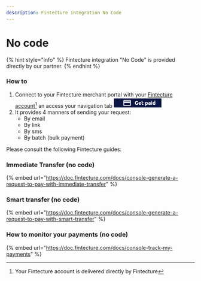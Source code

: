 ```yaml
---
description: Fintecture integration No Code
---
```


# No code

{% hint style="info" %}
Fintecture integration "No Code" is provided directly by our partner.
{% endhint %}

### How to

1. Connect to your Fintecture merchant portal with your [Fintecture account](#user-content-fn-1)[^1] an access your navigation tab ![](<../../../.gitbook/assets/image (20).png>)
2. It provides 4 manners of sending your request:
   * By email
   * By link
   * By sms
   * By batch (bulk payment)

Please consult the following Fintecture guides:

### Immediate Transfer (no code)

{% embed url="https://doc.fintecture.com/docs/console-generate-a-request-to-pay-with-immediate-transfer" %}

### Smart transfer (no code)

{% embed url="https://doc.fintecture.com/docs/console-generate-a-request-to-pay-with-smart-transfer" %}

### How to monitor your payments (no code)

{% embed url="https://doc.fintecture.com/docs/console-track-my-payments" %}

[^1]: Your Fintecture account is delivered directly by Fintecture
